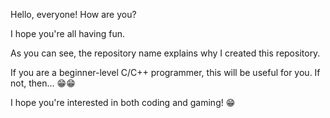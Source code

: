 Hello, everyone! How are you?

I hope you're all having fun.

As you can see, the repository name explains why I created this repository.

If you are a beginner-level C/C++ programmer, this will be useful for you. If not, then... 😁😁

I hope you're interested in both coding and gaming! 😁
